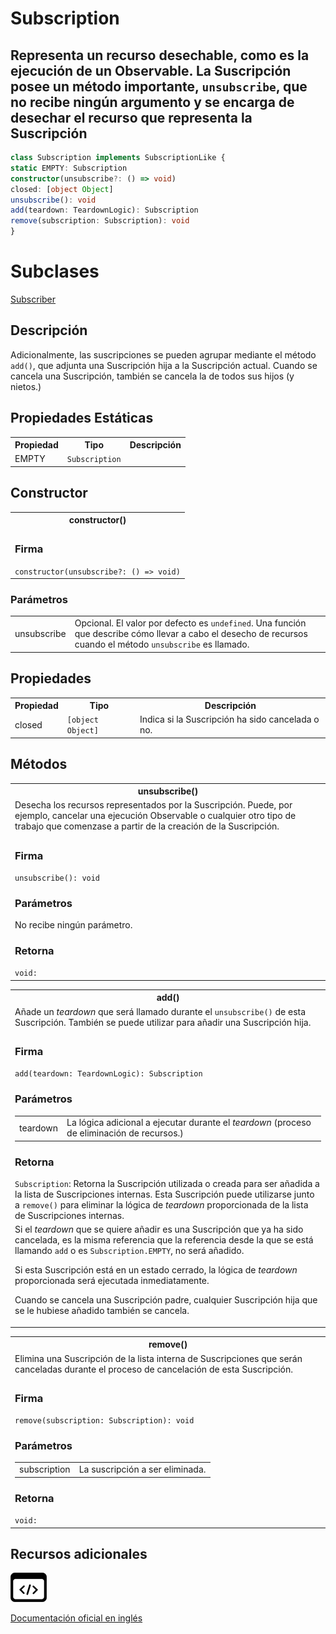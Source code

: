 # Subscription

<h2 class="subtitle">Representa un recurso desechable, como es la ejecución de un Observable. La Suscripción posee un método importante, <code>unsubscribe</code>, que no recibe ningún argumento y se encarga de desechar el recurso que representa la Suscripción</h2>

```typescript
class Subscription implements SubscriptionLike {
static EMPTY: Subscription
constructor(unsubscribe?: () => void)
closed: [object Object]
unsubscribe(): void
add(teardown: TeardownLogic): Subscription
remove(subscription: Subscription): void
}
```

# Subclases

[Subscriber](api/index/Subscriber)

## Descripción

Adicionalmente, las suscripciones se pueden agrupar mediante el método `add()`, que adjunta una Suscripción hija a la Suscripción actual. Cuando se cancela una Suscripción, también se cancela la de todos sus hijos (y nietos.)

## Propiedades Estáticas

<table>
<tr><th>Propiedad</th><th>Tipo</th><th>Descripción</th></tr>
<tr><td>EMPTY</td><td><code>Subscription</code></td></tr>
</table>

## Constructor

<table>
<tr><th>constructor()</th></tr>
<tr><td>
<h3>Firma</h3>
<code>constructor(unsubscribe?: () => void)</code>
</td></tr>
</table>

<h3>Parámetros</h3>

<table>
<tr><td>unsubscribe</td><td>Opcional. El valor por defecto es <code>undefined</code>.
Una función que describe cómo llevar a cabo el desecho de recursos cuando el método <code>unsubscribe</code> es llamado.</td></tr>
</table>

## Propiedades

<table>
<tr><th>Propiedad</th><th>Tipo</th><th>Descripción</th></tr>
<tr><td>closed</td><td><code>[object Object]</code></td><td>Indica si la Suscripción ha sido cancelada o no.</td></tr>
</table>

## Métodos

<table>
<tr><th>unsubscribe()</th></tr>
<tr><td>Desecha los recursos representados por la Suscripción. Puede, por ejemplo, cancelar una ejecución Observable o cualquier otro tipo de trabajo que comenzase a partir de la creación de la Suscripción.</td></tr>
<tr><td>
<h3>Firma</h3>
<code>unsubscribe(): void</code>
<h3>Parámetros</h3>
No recibe ningún parámetro.

<h3>Retorna</h3>
<code>void:</code>
</td></tr>
</table>

<table>
<tr><th>add()</th></tr>
<tr><td>Añade un <em>teardown</em> que será llamado durante el <code>unsubscribe()</code> de esta Suscripción. También se puede utilizar para añadir una Suscripción hija.</td></tr>
<tr><td>
<h3>Firma</h3>
<code>add(teardown: TeardownLogic): Subscription</code>
<h3>Parámetros</h3>

<table>
<tr><td>teardown</td><td>La lógica adicional a ejecutar durante el <em>teardown</em> (proceso de eliminación de recursos.)</td></tr>
</table>

<h3>Retorna</h3>
<code>Subscription</code>: Retorna la Suscripción utilizada o creada para ser añadida a la lista de Suscripciones internas. Esta Suscripción puede utilizarse junto a <code>remove()</code> para eliminar la lógica de <em>teardown</em> proporcionada de la lista de Suscripciones internas.

<tr><td>Si el <em>teardown</em> que se quiere añadir es una Suscripción que ya ha sido cancelada, es la misma referencia que la referencia desde la que se está llamando <code>add</code> o es <code>Subscription.EMPTY</code>, no será añadido.

Si esta Suscripción está en un estado cerrado, la lógica de <em>teardown</em> proporcionada será ejecutada inmediatamente.

Cuando se cancela una Suscripción padre, cualquier Suscripción hija que se le hubiese añadido también se cancela.

</td></tr>
</td></tr>
</table>

<table>
<tr><th>remove()</th></tr>
<tr><td>Elimina una Suscripción de la lista interna de Suscripciones que serán canceladas durante el proceso de cancelación de esta Suscripción.</td></tr>
<tr><td>
<h3>Firma</h3>
<code>remove(subscription: Subscription): void</code>
<h3>Parámetros</h3>

<table>
<tr><td>subscription</td><td>La suscripción a ser eliminada.</td></tr>
</table>

<h3>Retorna</h3>
<code>void:</code>
</td></tr>
</table>

## Recursos adicionales

<a class="source-icon" target="_blank" href="https://github.com/ReactiveX/rxjs/blob/6.5.5/src/internal/Subscription.ts#L6-L207">
<img src="assets/icons/source-code.png" alt="Source code">
</a>
</div>

<a target="_blank" href="https://rxjs.dev/api/index/class/Subscription">Documentación oficial en inglés</a>
